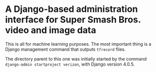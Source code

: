 # A Django-based administration interface for Super Smash Bros. video and image data

This is all for machine learning purposes.  The most important thing is a Django management command that outputs `tfrecord` files.

The directory parent to this one was initially started by the command `django-admin startproject verizon`, with Django version 4.0.5.
